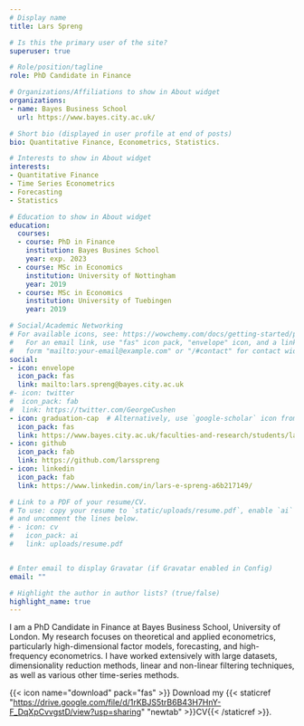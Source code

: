 ```yaml
---
# Display name
title: Lars Spreng

# Is this the primary user of the site?
superuser: true

# Role/position/tagline
role: PhD Candidate in Finance

# Organizations/Affiliations to show in About widget
organizations:
- name: Bayes Business School
  url: https://www.bayes.city.ac.uk/

# Short bio (displayed in user profile at end of posts)
bio: Quantitative Finance, Econometrics, Statistics.

# Interests to show in About widget
interests:
- Quantitative Finance
- Time Series Econometrics
- Forecasting
- Statistics

# Education to show in About widget
education:
  courses:
  - course: PhD in Finance
    institution: Bayes Busines School
    year: exp. 2023
  - course: MSc in Economics
    institution: University of Nottingham
    year: 2019
  - course: MSc in Economics
    institution: University of Tuebingen
    year: 2019

# Social/Academic Networking
# For available icons, see: https://wowchemy.com/docs/getting-started/page-builder/#icons
#   For an email link, use "fas" icon pack, "envelope" icon, and a link in the
#   form "mailto:your-email@example.com" or "/#contact" for contact widget.
social:
- icon: envelope
  icon_pack: fas
  link: mailto:lars.spreng@bayes.city.ac.uk
#- icon: twitter
#  icon_pack: fab
#  link: https://twitter.com/GeorgeCushen
- icon: graduation-cap  # Alternatively, use `google-scholar` icon from `ai` icon pack
  icon_pack: fas
  link: https://www.bayes.city.ac.uk/faculties-and-research/students/lars-spreng
- icon: github
  icon_pack: fab
  link: https://github.com/larsspreng
- icon: linkedin
  icon_pack: fab
  link: https://www.linkedin.com/in/lars-e-spreng-a6b217149/

# Link to a PDF of your resume/CV.
# To use: copy your resume to `static/uploads/resume.pdf`, enable `ai` icons in `params.toml`, 
# and uncomment the lines below.
# - icon: cv
#   icon_pack: ai
#   link: uploads/resume.pdf 


# Enter email to display Gravatar (if Gravatar enabled in Config)
email: ""

# Highlight the author in author lists? (true/false)
highlight_name: true
---
```


I am a PhD Candidate in Finance at Bayes Business School, University of London. My research focuses on theoretical and applied econometrics, particularly high-dimensional factor models, forecasting, and high-frequency econometrics. I have worked extensively with large datasets, dimensionality reduction methods, linear and non-linear filtering techniques, as well as various other time-series methods. 

{{< icon name="download" pack="fas" >}} Download my {{< staticref "https://drive.google.com/file/d/1rKBJS5trB6B43H7HnY-F_DqXpCvvgstD/view?usp=sharing" "newtab" >}}CV{{< /staticref >}}.
